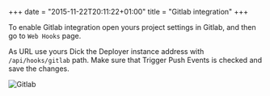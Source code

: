 +++
date = "2015-11-22T20:11:22+01:00"
title = "Gitlab integration"
+++

To enable Gitlab integration open yours project settings in Gitlab, and then go to `Web Hooks` page.

As URL use yours Dick the Deployer instance address with `/api/hooks/gitlab` path. Make sure that Trigger Push Events is 
checked and save the changes.


![Gitlab](/images/gitlab.png)